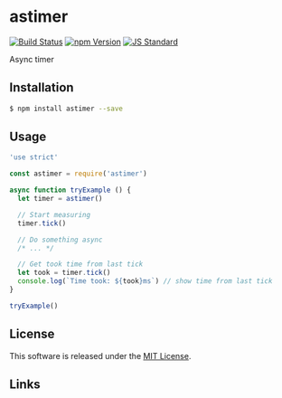 astimer
==========

<!---
This file is generated by ape-tmpl. Do not update manually.
--->

<!-- Badge Start -->
<a name="badges"></a>

[![Build Status][bd_travis_shield_url]][bd_travis_url]
[![npm Version][bd_npm_shield_url]][bd_npm_url]
[![JS Standard][bd_standard_shield_url]][bd_standard_url]

[bd_repo_url]: https://github.com/a-labo/astimer
[bd_travis_url]: http://travis-ci.org/a-labo/astimer
[bd_travis_shield_url]: http://img.shields.io/travis/a-labo/astimer.svg?style=flat
[bd_travis_com_url]: http://travis-ci.com/a-labo/astimer
[bd_travis_com_shield_url]: https://api.travis-ci.com/a-labo/astimer.svg?token=
[bd_license_url]: https://github.com/a-labo/astimer/blob/master/LICENSE
[bd_codeclimate_url]: http://codeclimate.com/github/a-labo/astimer
[bd_codeclimate_shield_url]: http://img.shields.io/codeclimate/github/a-labo/astimer.svg?style=flat
[bd_codeclimate_coverage_shield_url]: http://img.shields.io/codeclimate/coverage/github/a-labo/astimer.svg?style=flat
[bd_gemnasium_url]: https://gemnasium.com/a-labo/astimer
[bd_gemnasium_shield_url]: https://gemnasium.com/a-labo/astimer.svg
[bd_npm_url]: http://www.npmjs.org/package/astimer
[bd_npm_shield_url]: http://img.shields.io/npm/v/astimer.svg?style=flat
[bd_standard_url]: http://standardjs.com/
[bd_standard_shield_url]: https://img.shields.io/badge/code%20style-standard-brightgreen.svg

<!-- Badge End -->


<!-- Description Start -->
<a name="description"></a>

Async timer

<!-- Description End -->


<!-- Overview Start -->
<a name="overview"></a>



<!-- Overview End -->


<!-- Sections Start -->
<a name="sections"></a>

<!-- Section from "doc/guides/01.Installation.md.hbs" Start -->

<a name="section-doc-guides-01-installation-md"></a>

Installation
-----

```bash
$ npm install astimer --save
```


<!-- Section from "doc/guides/01.Installation.md.hbs" End -->

<!-- Section from "doc/guides/02.Usage.md.hbs" Start -->

<a name="section-doc-guides-02-usage-md"></a>

Usage
---------

```javascript
'use strict'

const astimer = require('astimer')

async function tryExample () {
  let timer = astimer()

  // Start measuring
  timer.tick()

  // Do something async
  /* ... */

  // Get took time from last tick
  let took = timer.tick()
  console.log(`Time took: ${took}ms`) // show time from last tick
}

tryExample()

```


<!-- Section from "doc/guides/02.Usage.md.hbs" End -->


<!-- Sections Start -->


<!-- LICENSE Start -->
<a name="license"></a>

License
-------
This software is released under the [MIT License](https://github.com/a-labo/astimer/blob/master/LICENSE).

<!-- LICENSE End -->


<!-- Links Start -->
<a name="links"></a>

Links
------



<!-- Links End -->
